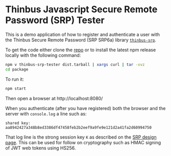 
# Thinbus Javascript Secure Remote Password (SRP) Tester

This is a demo application of how to register and authenticate a user with the Thinbus Secure Remote Password (SRP SRP6a) library [`thinbus-srp`](https://github.com/simbo1905/thinbus-srp-npm). 

To get the code either clone the [repo](https://github.com/simbo1905/thinbus-srp-npm-tester) or to install the latest npm release locally with the following command: 

```sh
npm v thinbus-srp-tester dist.tarball | xargs curl | tar -xvz 
cd package
``` 

To run it: 

```sh
npm start
```

Then open a browser at http://localhost:8080/

When you authenticate (after you have registered) both the browser and the server with `console.log` a line such as: 

```
shared key: aa8942427a348b8ed3386df47458feb2b2eef9a9fe9e121d2a41fa2d60994750
```

That log line is the strong session key `K` as described on the [SRP design page](http://srp.stanford.edu/design.html). This can be used for follow on cryptography such as HMAC signing of JWT web tokens using HS256. 